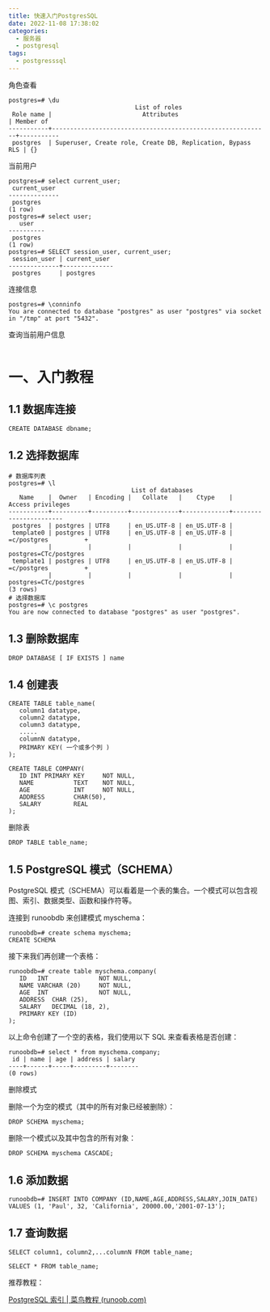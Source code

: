 ```yaml
---
title: 快速入门PostgresSQL
date: 2022-11-08 17:38:02
categories:
  - 服务器
  - postgresql
tags:
  - postgresssql
---
```


角色查看

```
postgres=# \du
                                   List of roles
 Role name |                         Attributes                         | Member of 
-----------+------------------------------------------------------------+-----------
 postgres  | Superuser, Create role, Create DB, Replication, Bypass RLS | {}
```

当前用户

```
postgres=# select current_user;
 current_user 
--------------
 postgres
(1 row)
postgres=# select user;
   user   
----------
 postgres
(1 row)
postgres=# SELECT session_user, current_user;
 session_user | current_user 
--------------+--------------
 postgres     | postgres
```

连接信息

```
postgres=# \conninfo
You are connected to database "postgres" as user "postgres" via socket in "/tmp" at port "5432".
```



查询当前用户信息

```

```

# 一、入门教程

## 1.1 数据库连接

```
CREATE DATABASE dbname;
```

## 1.2  选择数据库

```
# 数据库列表
postgres=# \l
                                  List of databases
   Name    |  Owner   | Encoding |   Collate   |    Ctype    |   Access privileges   
-----------+----------+----------+-------------+-------------+-----------------------
 postgres  | postgres | UTF8     | en_US.UTF-8 | en_US.UTF-8 | 
 template0 | postgres | UTF8     | en_US.UTF-8 | en_US.UTF-8 | =c/postgres          +
           |          |          |             |             | postgres=CTc/postgres
 template1 | postgres | UTF8     | en_US.UTF-8 | en_US.UTF-8 | =c/postgres          +
           |          |          |             |             | postgres=CTc/postgres
(3 rows)
# 选择数据库
postgres=# \c postgres
You are now connected to database "postgres" as user "postgres".
```

## 1.3 删除数据库

```
DROP DATABASE [ IF EXISTS ] name
```

## 1.4 创建表

```
CREATE TABLE table_name(
   column1 datatype,
   column2 datatype,
   column3 datatype,
   .....
   columnN datatype,
   PRIMARY KEY( 一个或多个列 )
);
```

```
CREATE TABLE COMPANY(
   ID INT PRIMARY KEY     NOT NULL,
   NAME           TEXT    NOT NULL,
   AGE            INT     NOT NULL,
   ADDRESS        CHAR(50),
   SALARY         REAL
);
```

删除表

```
DROP TABLE table_name;
```

## 1.5 PostgreSQL 模式（SCHEMA）

PostgreSQL 模式（SCHEMA）可以看着是一个表的集合。一个模式可以包含视图、索引、数据类型、函数和操作符等。

连接到 runoobdb 来创建模式 myschema：

```
runoobdb=# create schema myschema;
CREATE SCHEMA
```

接下来我们再创建一个表格：

```
runoobdb=# create table myschema.company(
   ID   INT              NOT NULL,
   NAME VARCHAR (20)     NOT NULL,
   AGE  INT              NOT NULL,
   ADDRESS  CHAR (25),
   SALARY   DECIMAL (18, 2),
   PRIMARY KEY (ID)
);
```

以上命令创建了一个空的表格，我们使用以下 SQL 来查看表格是否创建：

```
runoobdb=# select * from myschema.company;
 id | name | age | address | salary 
----+------+-----+---------+--------
(0 rows)
```

删除模式

删除一个为空的模式（其中的所有对象已经被删除）：

```
DROP SCHEMA myschema;
```

删除一个模式以及其中包含的所有对象：

```
DROP SCHEMA myschema CASCADE;
```

## 1.6 添加数据

```
runoobdb=# INSERT INTO COMPANY (ID,NAME,AGE,ADDRESS,SALARY,JOIN_DATE) VALUES (1, 'Paul', 32, 'California', 20000.00,'2001-07-13');
```

## 1.7 查询数据

```
SELECT column1, column2,...columnN FROM table_name;
```

```
SELECT * FROM table_name;
```





推荐教程：

[PostgreSQL 索引 | 菜鸟教程 (runoob.com)](https://www.runoob.com/postgresql/postgresql-index.html)


